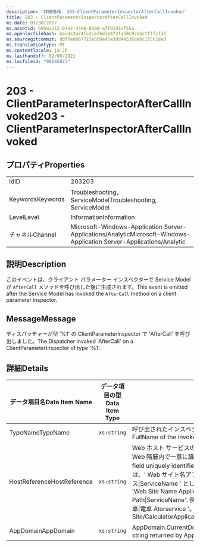```yaml
---
description: '詳細情報: 203-ClientParameterInspectorAfterCallInvoked'
title: 203 - ClientParameterInspectorAfterCallInvoked
ms.date: 03/30/2017
ms.assetid: b9592212-07e2-43e0-8b00-affd195cf55a
ms.openlocfilehash: bacdc2a74fc2cef6d7e473fa58c0cbbcffffcf16
ms.sourcegitcommit: ddf7edb67715a5b9a45e3dd44536dabc153c1de0
ms.translationtype: MT
ms.contentlocale: ja-JP
ms.lasthandoff: 02/06/2021
ms.locfileid: "99645023"
---
```

# <a name="203---clientparameterinspectoraftercallinvoked"></a><span data-ttu-id="21a97-103">203 - ClientParameterInspectorAfterCallInvoked</span><span class="sxs-lookup"><span data-stu-id="21a97-103">203 - ClientParameterInspectorAfterCallInvoked</span></span>

## <a name="properties"></a><span data-ttu-id="21a97-104">プロパティ</span><span class="sxs-lookup"><span data-stu-id="21a97-104">Properties</span></span>  
  
|||  
|-|-|  
|<span data-ttu-id="21a97-105">id</span><span class="sxs-lookup"><span data-stu-id="21a97-105">ID</span></span>|<span data-ttu-id="21a97-106">203</span><span class="sxs-lookup"><span data-stu-id="21a97-106">203</span></span>|  
|<span data-ttu-id="21a97-107">Keywords</span><span class="sxs-lookup"><span data-stu-id="21a97-107">Keywords</span></span>|<span data-ttu-id="21a97-108">Troubleshooting、ServiceModel</span><span class="sxs-lookup"><span data-stu-id="21a97-108">Troubleshooting, ServiceModel</span></span>|  
|<span data-ttu-id="21a97-109">Level</span><span class="sxs-lookup"><span data-stu-id="21a97-109">Level</span></span>|<span data-ttu-id="21a97-110">Information</span><span class="sxs-lookup"><span data-stu-id="21a97-110">Information</span></span>|  
|<span data-ttu-id="21a97-111">チャネル</span><span class="sxs-lookup"><span data-stu-id="21a97-111">Channel</span></span>|<span data-ttu-id="21a97-112">Microsoft-Windows-Application Server-Applications/Analytic</span><span class="sxs-lookup"><span data-stu-id="21a97-112">Microsoft-Windows-Application Server-Applications/Analytic</span></span>|  
  
## <a name="description"></a><span data-ttu-id="21a97-113">説明</span><span class="sxs-lookup"><span data-stu-id="21a97-113">Description</span></span>  

 <span data-ttu-id="21a97-114">このイベントは、クライアント パラメーター インスペクターで Service Model が `AfterCall` メソッドを呼び出した後に生成されます。</span><span class="sxs-lookup"><span data-stu-id="21a97-114">This event is emitted after the Service Model has invoked the `AfterCall` method on a client parameter inspector.</span></span>  
  
## <a name="message"></a><span data-ttu-id="21a97-115">Message</span><span class="sxs-lookup"><span data-stu-id="21a97-115">Message</span></span>  

 <span data-ttu-id="21a97-116">ディスパッチャーが型 '%1' の ClientParameterInspector で 'AfterCall' を呼び出しました。</span><span class="sxs-lookup"><span data-stu-id="21a97-116">The Dispatcher invoked 'AfterCall' on a ClientParameterInspector of type '%1'.</span></span>  
  
## <a name="details"></a><span data-ttu-id="21a97-117">詳細</span><span class="sxs-lookup"><span data-stu-id="21a97-117">Details</span></span>  
  
|<span data-ttu-id="21a97-118">データ項目名</span><span class="sxs-lookup"><span data-stu-id="21a97-118">Data Item Name</span></span>|<span data-ttu-id="21a97-119">データ項目の型</span><span class="sxs-lookup"><span data-stu-id="21a97-119">Data Item Type</span></span>|<span data-ttu-id="21a97-120">説明</span><span class="sxs-lookup"><span data-stu-id="21a97-120">Description</span></span>|  
|--------------------|--------------------|-----------------|  
|<span data-ttu-id="21a97-121">TypeName</span><span class="sxs-lookup"><span data-stu-id="21a97-121">TypeName</span></span>|`xs:string`|<span data-ttu-id="21a97-122">呼び出されたインスペクターの型の CLR FullName。</span><span class="sxs-lookup"><span data-stu-id="21a97-122">The CLR FullName of the invoked inspector's type.</span></span>|  
|<span data-ttu-id="21a97-123">HostReference</span><span class="sxs-lookup"><span data-stu-id="21a97-123">HostReference</span></span>|`xs:string`|<span data-ttu-id="21a97-124">Web ホスト サービスの場合は、このフィールドにより、サービスが Web 階層内で一意に識別されます。</span><span class="sxs-lookup"><span data-stu-id="21a97-124">For Web-hosted services, this field uniquely identifies the service in the Web hierarchy.</span></span> <span data-ttu-id="21a97-125">この形式は、' Web サイト名アプリケーションの仮想パス&#124;サービスの仮想パス&#124;ServiceName ' として定義されています。</span><span class="sxs-lookup"><span data-stu-id="21a97-125">Its format is defined as 'Web Site Name Application Virtual Path&#124;Service Virtual Path&#124;ServiceName'.</span></span> <span data-ttu-id="21a97-126">例: ' 既定の Web サイト/計算 Atorapplication&#124;/電卓&#124;電卓 Atorservice '。</span><span class="sxs-lookup"><span data-stu-id="21a97-126">Example: 'Default Web Site/CalculatorApplication&#124;/CalculatorService.svc&#124;CalculatorService'.</span></span>|  
|<span data-ttu-id="21a97-127">AppDomain</span><span class="sxs-lookup"><span data-stu-id="21a97-127">AppDomain</span></span>|`xs:string`|<span data-ttu-id="21a97-128">AppDomain.CurrentDomain.FriendlyName で返される文字列。</span><span class="sxs-lookup"><span data-stu-id="21a97-128">The string returned by AppDomain.CurrentDomain.FriendlyName.</span></span>|

